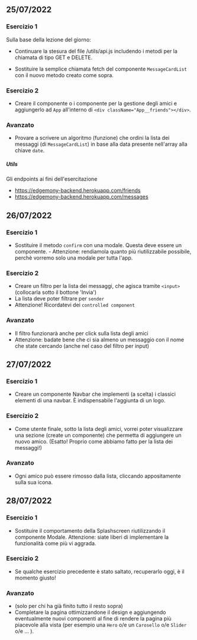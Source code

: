 ## 25/07/2022

### Esercizio 1

Sulla base della lezione del giorno:

- Continuare la stesura del file /utils/api.js includendo i metodi per la chiamata di tipo GET e DELETE.

- Sostituire la semplice chiamata fetch del componente `MessageCardList` con il nuovo metodo creato come sopra.

### Esercizio 2

- Creare il componente o i componente per la gestione degli amici e aggiungerlo ad `App` all'interno di `<div className="App__friends"></div>`.

### Avanzato

- Provare a scrivere un algoritmo (funzione) che ordini la lista dei messaggi (di `MessageCardList`) in base alla data presente nell'array alla chiave `date`.

##### Utils

Gli endpoints ai fini dell'esercitazione

- https://edgemony-backend.herokuapp.com/friends
- https://edgemony-backend.herokuapp.com/messages

## 26/07/2022

### Esercizio 1

- Sostituire il metodo `confirm` con una modale. Questa deve essere un componente. - Attenzione: rendiamola quanto più riutilizzabile possibile, perchè vorremo solo una modale per tutta l'app.

### Esercizio 2

- Creare un filtro per la lista dei messaggi, che agisca tramite `<input>` (collocarla sotto il bottone 'Invia')
- La lista deve poter filtrare per `sender`
- Attenzione! Ricordatevi dei `controlled component`

### Avanzato

- Il filtro funzionarà anche per click sulla lista degli amici
- Attenzione: badate bene che ci sia almeno un messaggio con il nome che state cercando (anche nel caso del filtro per input)

## 27/07/2022

### Esercizio 1

- Creare un componente Navbar che implementi (a scelta) i classici elementi di una navbar. È indispensabile l'aggiunta di un logo.

### Esercizio 2

- Come utente finale, sotto la lista degli amici, vorrei poter visualizzare una sezione (create un componente) che permetta di aggiungere un nuovo amico. (Esatto! Proprio come abbiamo fatto per la lista dei messaggi!)

### Avanzato

- Ogni amico può essere rimosso dalla lista, cliccando appositamente sulla sua icona.

## 28/07/2022

### Esercizio 1

- Sostituire il comportamento della Splashscreen riutilizzando il componente Modale. Attenzione: siate liberi di implementare la funzionalità come più vi aggrada.

### Esercizio 2

- Se qualche esercizio precedente è stato saltato, recuperarlo oggi, è il momento giusto!

### Avanzato

- (solo per chi ha già finito tutto il resto sopra)
- Completare la pagina ottimizzandone il design e aggiungendo eventualmente nuovi componenti al fine di rendere la pagina più piacevole alla vista (per esempio una `Hero` o/e un `Carosello` o/e `Slider` o/e ... ).
